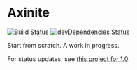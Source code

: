 # Axinite

[![Build Status](https://travis-ci.org/citrusui/axinite.svg?branch=master)](https://travis-ci.org/citrusui/axinite)
[![devDependencies Status](https://david-dm.org/citrusui/axinite/dev-status.svg)](https://david-dm.org/citrusui/axinite?type=dev)

Start from scratch. A work in progress.

For status updates, see [this project for 1.0](https://github.com/citrusui/axinite/projects/2).
